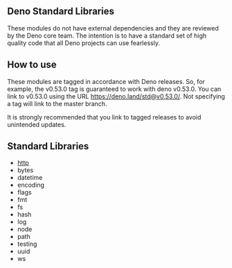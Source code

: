 ## Deno Standard Libraries

These modules do not have external dependencies and they are reviewed by the Deno core team. The intention is to have a standard set of high quality code that all Deno projects can use fearlessly.

## How to use

These modules are tagged in accordance with Deno releases. So, for example, the v0.53.0 tag is guaranteed to work with deno v0.53.0. You can link to v0.53.0 using the URL https://deno.land/std@v0.53.0/. Not specifying a tag will link to the master branch.

It is strongly recommended that you link to tagged releases to avoid unintended updates.

## Standard Libraries

- [http](./standardLibraries/http.md)
- bytes
- datetime
- encoding
- flags
- fmt
- fs
- hash
- log
- node
- path
- testing
- uuid
- ws
